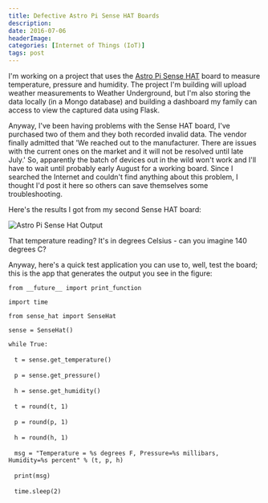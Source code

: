 ```yaml
---
title: Defective Astro Pi Sense HAT Boards
description: 
date: 2016-07-06
headerImage: 
categories: [Internet of Things (IoT)]
tags: post
---
```


I'm working on a project that uses the [Astro Pi Sense HAT](https://astro-pi.org/) board to measure temperature, pressure and humidity. The project I'm building will upload weather measurements to Weather Underground, but I'm also storing the data locally (in a Mongo database) and building a dashboard my family can access to view the captured data using Flask.

Anyway, I've been having problems with the Sense HAT board, I've purchased two of them and they both recorded invalid data. The vendor finally admitted that 'We reached out to the manufacturer. There are issues with the current ones on the market and it will not be resolved until late July.' So, apparently the batch of devices out in the wild won't work and I'll have to wait until probably early August for a working board. Since I searched the Internet and couldn't find anything about this problem, I thought I'd post it here so others can save themselves some troubleshooting.

Here's the results I got from my second Sense HAT board:

![Astro Pi Sense Hat Output](/images/2016/pi_sense_hat_output.png)

That temperature reading? It's in degrees Celsius - can you imagine 140 degrees C?

Anyway, here's a quick test application you can use to, well, test the board; this is the app that generates the output you see in the figure:

`from __future__ import print_function`

`import time`

`from sense_hat import SenseHat`

`sense = SenseHat()`

`while True:`

   `t = sense.get_temperature()`

   `p = sense.get_pressure()`

   `h = sense.get_humidity()`

   `t = round(t, 1)`

   `p = round(p, 1)`

   `h = round(h, 1)`

   `msg = "Temperature = %s degrees F, Pressure=%s millibars, Humidity=%s percent" % (t, p, h)`

   `print(msg)`

   `time.sleep(2)`